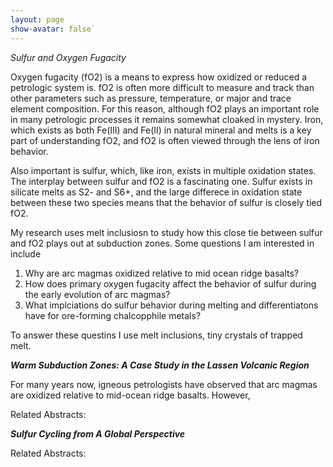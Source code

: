 ```yaml
---
layout: page
show-avatar: false`
---
```


_Sulfur and Oxygen Fugacity_

Oxygen fugacity (fO2) is a means to express how oxidized or reduced a petrologic system is. fO2 is often more difficult to measure and track than other parameters such as pressure, temperature, or major and trace element composition. For this reason, although fO2 plays an important role in many petrologic processes it remains somewhat cloaked in mystery. Iron, which exists as both Fe(III) and Fe(II) in natural mineral and melts is a key part of understanding fO2, and fO2 is often viewed through the lens of iron behavior. 

Also important is sulfur, which, like iron, exists in multiple oxidation states. The interplay between sulfur and fO2 is a fascinating one. Sulfur exists in silicate melts as S2- and S6+, and the large differece in oxidation state between these two species means that the behavior of sulfur is closely tied fO2. 

My research uses melt inclusiosn to study how this close tie between sulfur and fO2 plays out at subduction zones. Some questions I am interested in include

1. Why are arc magmas oxidized relative to mid ocean ridge basalts? 
2. How does primary oxygen fugacity affect the behavior of sulfur during the early evolution of arc magmas?
3. What implciations do sulfur behavior during melting and differentiatons have for ore-forming chalcopphile metals?

To answer these questins I use melt inclusions, tiny crystals of trapped melt. 

**_Warm Subduction Zones: A Case Study in the Lassen Volcanic Region_**

For many years now, igneous petrologists have observed that arc magmas are oxidized relative to mid-ocean ridge basalts. However, 

Related Abstracts:  

**_Sulfur Cycling from A Global Perspective_**

Related Abstracts:
